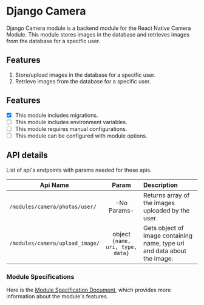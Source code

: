 # Django Camera

Django Camera module is a backend module for the React Native Camera Module. This module stores images in the database and retrieves images from the database for a specific user.

## Features

1. Store/upload images in the database for a specific user.
2. Retrieve images from the database for a specific user.


## Features

- [x] This module includes migrations.
- [ ] This module includes environment variables.
- [ ] This module requires manual configurations.
- [ ] This module can be configured with module options.

## API details

List of api's endpoints with params needed for these apis.

| Api Name                       | Param        | Description                                                    |
| ------------------------------ |:------------:|:---------------------------------------------------------------|
| `/modules/camera/photos/user/` | -No Params-  | Returns array of the images uploaded by the user. |
| `/modules/camera/upload_image/`|  object `{name, uri, type, data}`  |Gets object of image containing name, type uri and data about the image.             |


### Module Specifications

Here is the [Module Specification Document](https://docs.google.com/document/d/197btS3Arq50GvivzCuCwOOp299E6i10O67jMBt3ZfoI/edit), which provides more information about the module's features.

